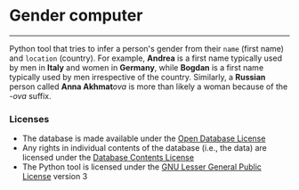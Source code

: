 # Gender computer
---

Python tool that tries to infer a person's gender from their `name` (first name) and `location` (country). For example, **Andrea** is a first name typically used by men in **Italy** and women in **Germany**, while **Bogdan** is a first name typically used by men irrespective of the country. Similarly, a **Russian** person called **Anna Akhmat***ova* is more than likely a woman because of the *-ova* suffix.


### Licenses

- The database is made available under the [Open Database License](http://opendatacommons.org/licenses/odbl/1.0/)
- Any rights in individual contents of the database (i.e., the data) are licensed under the [Database Contents License](http://opendatacommons.org/licenses/dbcl/1.0/)
- The Python tool is licensed under the [GNU Lesser General Public License](http://www.gnu.org/licenses/lgpl.txt) version 3
